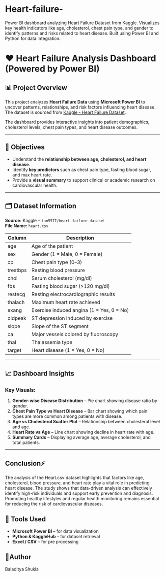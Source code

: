 # Heart-failure-
Power BI dashboard analyzing Heart Failure Dataset from Kaggle. Visualizes key health indicators like age, cholesterol, chest pain type, and gender to identify patterns and risks related to heart disease. Built using Power BI and Python for data integration.
# ❤️ Heart Failure Analysis Dashboard (Powered by Power BI)

## 📊 Project Overview
This project analyzes **Heart Failure Data** using **Microsoft Power BI** to uncover patterns, relationships, and risk factors influencing heart disease.  
The dataset is sourced from [Kaggle - Heart Failure Dataset](https://www.kaggle.com/datasets/tan5577/heart-failure-dataset).

The dashboard provides interactive insights into patient demographics, cholesterol levels, chest pain types, and heart disease outcomes.

---

## 🧠 Objectives
- Understand the **relationship between age, cholesterol, and heart disease**.
- Identify **key predictors** such as chest pain type, fasting blood sugar, and max heart rate.
- Provide a **visual summary** to support clinical or academic research on cardiovascular health.

---

## 🗂️ Dataset Information
**Source:** Kaggle – `tan5577/heart-failure-dataset`  
**File Name:** `heart.csv`  

| Column | Description |
|--------|--------------|
| age | Age of the patient |
| sex | Gender (1 = Male, 0 = Female) |
| cp | Chest pain type (0–3) |
| trestbps | Resting blood pressure |
| chol | Serum cholesterol (mg/dl) |
| fbs | Fasting blood sugar (>120 mg/dl) |
| restecg | Resting electrocardiographic results |
| thalach | Maximum heart rate achieved |
| exang | Exercise induced angina (1 = Yes, 0 = No) |
| oldpeak | ST depression induced by exercise |
| slope | Slope of the ST segment |
| ca | Major vessels colored by fluoroscopy |
| thal | Thalassemia type |
| target | Heart disease (1 = Yes, 0 = No) |

---

## 📈 Dashboard Insights
### Key Visuals:
1. **Gender-wise Disease Distribution** – Pie chart showing disease ratio by gender.  
2. **Chest Pain Type vs Heart Disease** – Bar chart showing which pain types are more common among patients with disease.  
3. **Age vs Cholesterol Scatter Plot** – Relationship between cholesterol level and age.  
4. **Heart Rate vs Age** – Line chart showing decline in heart rate with age.  
5. **Summary Cards** – Displaying average age, average cholesterol, and total patients.

---
## Conclusion⚡

The analysis of the Heart.csv dataset highlights that factors like age, cholesterol, blood pressure, and heart rate play a vital role in predicting heart disease. The study shows that data-driven analysis can effectively identify high-risk individuals and support early prevention and diagnosis. Promoting healthy lifestyles and regular health monitoring remains essential for reducing the risk of cardiovascular diseases.

## 🧩 Tools Used
- **Microsoft Power BI** – for data visualization  
- **Python & KaggleHub** – for dataset retrieval  
- **Excel / CSV** – for pre processing 
## 🌼Author
Baladitya Shukla 

